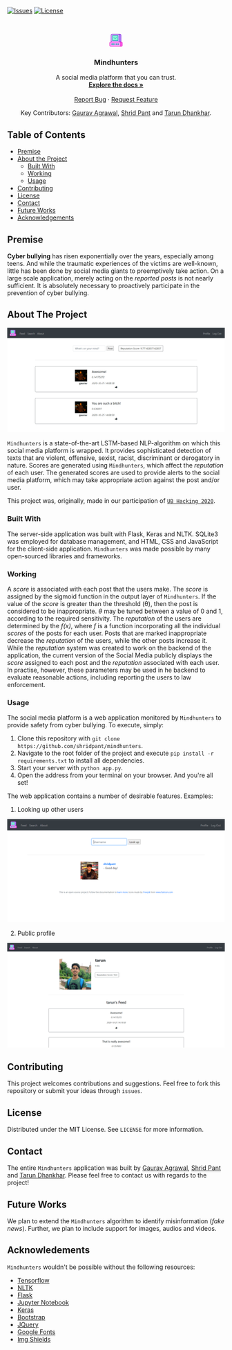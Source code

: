 [![Issues][issues]][issues-url]
[![License][license-shield]][license-url]

<br />
<p align="center">
  <a href="https://github.com/shridpant/mindhunters">
    <img src="static/computer.svg" alt="Logo" width="30">
  </a>
  
  <h3 align="center">Mindhunters</h3>

  <p align="center">
    A social media platform that you can trust.
    <br />
    <a href="https://github.com/shridpant/mindhunters/blob/main/README.md"><strong>Explore the docs »</strong></a>
    <br />
    <br />
    <a href="https://github.com/shridpant/mindhunters/issues">Report Bug</a>
    ·
    <a href="https://github.com/shridpant/mindhunters/issues">Request Feature</a>
  </p>
  <p align="center">
  Key Contributors: <a href="https://github.com/gaurav-2626">Gaurav Agrawal</a>, <a href="https://github.com/shridpant">Shrid Pant</a> and <a href="https://github.com/tdhankhar">Tarun Dhankhar</a>.
  </p>
</p>

<!-- TABLE OF CONTENTS -->
## Table of Contents

* [Premise](#premise)
* [About the Project](#about-the-project)
    * [Built With](#built-with)
    * [Working](#working)
    * [Usage](#usage)
* [Contributing](#contributing)
* [License](#license)
* [Contact](#contact)
* [Future Works](#future-works)
* [Acknowledgements](#acknowledgements)

## Premise

**Cyber bullying** has risen exponentially over the years, especially among teens. And while the traumatic experiences of the victims are well-known, little has been done by social media giants to preemptively take action. On a large scale application, merely acting on the _reported posts_ is not nearly sufficient. It is absolutely necessary to proactively participate in the prevention of cyber bullying.

<!-- ABOUT THE PROJECT -->
## About The Project

[![Product Name Screenshot][product-screenshot]](https://github.com/shridpant/mindhunters)

`Mindhunters` is a state-of-the-art LSTM-based NLP-algorithm on which this social media platform is wrapped. It provides sophisticated detection of texts that are violent, offensive, sexist, racist, discriminant or derogatory in nature. Scores are generated using `Mindhunters`, which affect the _reputation_ of each user. The generated scores are used to provide alerts to the social media platform, which may take appropriate action against the post and/or user. 

This project was, originally, made in our participation of <a href="https://devpost.com/software/mindhunters" target="_blank">`UB Hacking 2020`</a>.

### Built With

The server-side application was built with Flask, Keras and NLTK. SQLite3 was employed for database management, and HTML, CSS and JavaScript for the client-side application. `Mindhunters` was made possible by many open-sourced libraries and frameworks.

### Working 

A _score_ is associated with each post that the users make. The _score_ is assigned by the sigmoid function in the output layer of `Mindhunters`. If the value of the _score_ is greater than the threshold (θ), then the post is considered to be inappropriate. _θ_ may be tuned between a value of 0 and 1, according to the required sensitivity. The _reputation_ of the users are determined by the _f(x)_, where _f_ is a function incorporating all the individual _scores_ of the posts for each user. Posts that are marked inappropriate decrease the _reputation_ of the users, while the other posts increase it.
While the _reputation_ system was created to work on the backend of the application, the current version of the Social Media publicly displays the _score_ assigned to each post and the _reputation_ associated with each user. In practise, however, these parameters may be used in he backend to evaluate reasonable actions, including reporting the users to law enforcement.

### Usage

The social media platform is a web application monitored by `Mindhunters` to provide safety from cyber bullying. To execute, simply:

1. Clone this repository with `git clone https://github.com/shridpant/mindhunters`. 
2. Navigate to the root folder of the project and execute `pip install -r requirements.txt` to install all dependencies.
3. Start your server with `python app.py`.
4. Open the address from your terminal on your browser. And you're all set!

The web application contains a number of desirable features. Examples:

1. Looking up other users

![Search Screenshot][search-screenshot]

2. Public profile

![Profile Screenshot][other-screenshot]

## Contributing

This project welcomes contributions and suggestions. Feel free to fork this repository or submit your ideas through `issues`.

<!-- LICENSE -->
## License

Distributed under the MIT License. See `LICENSE` for more information.

<!-- CONTACT -->
## Contact

The entire `Mindhunters` application was built by [Gaurav Agrawal](https://www.linkedin.com/in/gaurav-agrawal-070599192/), [Shrid Pant](https://www.linkedin.com/in/shridpant/) and [Tarun Dhankhar](https://www.linkedin.com/in/tarundhankhar/). Please feel free to contact us with regards to the project!

## Future Works

We plan to extend the `Mindhunters` algorithm to identify misinformation (_fake news_). Further, we plan to include support for images, audios and videos. 

<!-- ACKNOWLEDGEMENTS -->
## Acknowledements

`Mindhunters` wouldn't be possible without the following resources:

* [Tensorflow](https://www.tensorflow.org/)
* [NLTK](https://www.nltk.org/)
* [Flask](https://flask.palletsprojects.com/en/1.1.x/)
* [Jupyter Notebook](https://jupyter.org/)
* [Keras](https://keras.io/)
* [Bootstrap](https://getbootstrap.com)
* [JQuery](https://jquery.com)
* [Google Fonts](https://fonts.google.com/)
* [Img Shields](https://shields.io)

<!-- MARKDOWN LINKS & IMAGES -->
[issues]: https://img.shields.io/github/issues-raw/mindhunters/stockie
[issues-url]: https://github.com/shridpant/mindhunters/issues
[license-shield]: https://img.shields.io/apm/l/vim-mode
[license-url]: https://github.com/shridpant/mindhunters/blob/master/LICENSE
[product-screenshot]: static/screenshot.PNG
[search-screenshot]: static/search-screenshot.PNG
[other-screenshot]: static/other-screenshot.PNG

